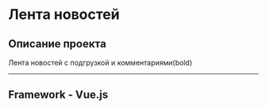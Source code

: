 # Лента новостей
## Описание проекта
Лента новостей с подгрузкой и комментариями(bold)
____
## Framework - Vue.js
